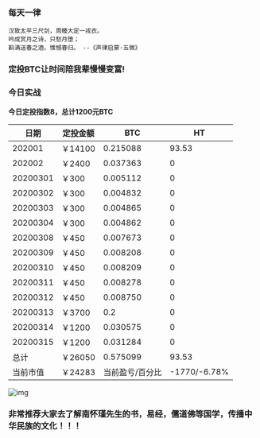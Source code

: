 ### 每天一律

```text
汉致太平三尺剑，周臻大定一戎衣。
吟成赏月之诗，只愁月堕；
斟满送春之酒，惟憾春归。 --《声律启蒙·五微》
```

### 定投BTC让时间陪我辈慢慢变富!

### 今日实战

**今日定投指数8，总计1200元BTC**

| 日期     | 定投金额 | BTC             | HT        |
| -------- | -------- | --------------- | --------- |
| 202001 | ￥14100    | 0.215088         | 93.53      |
| 202002 | ￥2400     | 0.037363         | 0      |
| 20200301 | ￥300    | 0.005112         | 0     |
| 20200302 | ￥300    | 0.004832         | 0     |
| 20200303 | ￥300    | 0.004865         | 0     |
| 20200304 | ￥300    | 0.004862         | 0     |
| 20200308 | ￥450    | 0.007673         | 0     |
| 20200309 | ￥450    | 0.008208         | 0     |
| 20200310 | ￥450    | 0.008209         | 0     |
| 20200311 | ￥450    | 0.008278        | 0     |
| 20200312 | ￥450    | 0.008750         | 0     |
| 20200313 | ￥3700    | 0.2         | 0     |
| 20200314 | ￥1200    | 0.030575        | 0     |
| 20200315 | ￥1200    | 0.031284        | 0     |
| 总计     | ￥26050   | 0.575099       | 93.53     |
| 当前市值 | ￥24283   | 当前盈亏/百分比 | -1770/-6.78% |

![img](https://oss02.bihu.com/image/20200315/edeac1c5523f0679d2054c16582de982_GEYDQMBKHA2DI.jpeg)

### 非常推荐大家去了解南怀瑾先生的书，易经，儒道佛等国学，传播中华民族的文化！！！